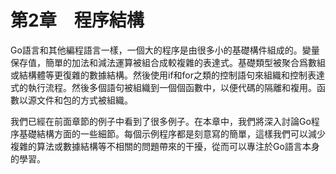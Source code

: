 # 第2章　程序結構

Go語言和其他編程語言一樣，一個大的程序是由很多小的基礎構件組成的。變量保存值，簡單的加法和減法運算被組合成較複雜的表達式。基礎類型被聚合爲數組或結構體等更復雜的數據結構。然後使用if和for之類的控制語句來組織和控制表達式的執行流程。然後多個語句被組織到一個個函數中，以便代碼的隔離和複用。函數以源文件和包的方式被組織。

我們已經在前面章節的例子中看到了很多例子。在本章中，我們將深入討論Go程序基礎結構方面的一些細節。每個示例程序都是刻意寫的簡單，這樣我們可以減少複雜的算法或數據結構等不相關的問題帶來的干擾，從而可以專注於Go語言本身的學習。
